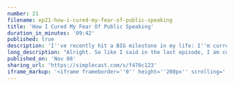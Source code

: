```yaml
---
number: 21
filename: ep21-how-i-cured-my-fear-of-public-speaking
title: 'How I Cured My Fear Of Public Speaking'
duration_in_minutes: '09:42'
published: true
description: 'I''ve recently hit a BIG milestone in my life: I''m currently not afraid to speak in front of large groups of people. It''s been a long road, but here''s how I got there.'
long_description: "Alright. So like I said in the last episode, I am cured of the fear of public speaking or so I think I'll say that I have one experience that is the last talk I gave at full psyche. You were, it wasn't the normal rinse repeat that I talked about last episode where it's like you agree to something because you're hopeful about life and you know, you sign yourself up, you sign your future self up for the pain, and then.\r\n\r\nYou fear it, hate, it gets worse, worse, worse, worse, worse. You do the thing, you're relieved and you say, I could do that. That was easy, and then you do it again. This was the first experience I had where that didn't happen, where I gave the last talk I gave, I felt fine after and I agreed to the next one and I actually felt fine the whole time until I gave the talk and I felt fine.\r\n\r\nAnd I still feel fine, and I didn't have that giant spike of like that giant mountain to climb. It was more just like a road to walk with maybe a little Hill. Um, that's it. So I feel like I have, I don't have a whole a year or two of these experiences, but I have one experience and, uh, that's after many, many, many, many, many, many of the all other type of bad experience.\r\n\r\nSo. How did I curate? Um, I'll, I'll give kind of a preview of the three things I'm going to talk about. The first thing, you know, the disclaimer, two disclaimers. One, uh, there is no, you know, quick, easy cure of course. Um. The second thing is that I think I, this may not work for everybody, like some of it's my temperament.\r\n\r\nI can't remember if I talked about this in the last episode, but I have a good stage presence by nature, like I was just kind of born with. It doesn't mean that I'm not nervous at all for these engagements. Like I think I'm just as nervous if not more nervous than other people, but for some reason when I get on stage in front of people, I like say funny things and I'm a little witty and I am, I appear to be very happy and comfortable.\r\n\r\nThat is not the case. Uh, I am not comfortable now. I think I am more, but definitely appear far more confident and comfortable than I am inside. And that's kind of a common thing, I think. I, I think for people like me, um, and that goes for social situations in general, but, okay, so here's the three things.\r\n\r\nFirst thing is, um. I need. Well, we'll cover the basics. That's the first thing. It's like, make sure you prepare the talk. Well, like that's, um, I'm not the first step to not being afraid of speaking is making sure that all the bases are covered. That I know the content well, that I know the talk well, that I've rehearsed it well.\r\n\r\nThat all of those basic things that you have to do to deliver a talk, well, forget about Fear and whatever. It's like just excellence. Like get that part down. That's, that's like the bare minimum unfortunately. Cause that's really hard work. But that's the bare minimum. I have to have that first, then I, it's funny cause I know like the, uh, two talks ago, lexicon, I, I practiced a ton.\r\n\r\nI had it all set up. I'll say last year I was. It was all set up. I practiced a ton. I rehearsed it a ton. I prepared a ton. I rehearsed it in front of a ton of people, and I thought that it was good to go, but I still couldn't shake the crippling nerves. And I think a, and the reason is I think there's a very practical, the reason is I needed my subconscious needs sample sets.\r\n\r\nMy subconscious needs a bigger sample set. My subconscious needs to know that I have enough experiences under my belt where I don't throw up on stage where I don't, uh, whatever die. You know, I have to have enough experiences where I don't choke on my words or feel sick or whatever. Under my belt and I just didn't have those.\r\n\r\nSo like no amount of anything people could tell me would get me past that. So unfortunately, this one is like, you just have to do it a lot. You have to collect experiences, and hopefully you create a nice on-ramp for yourself so that you do it at, you know, gradually introduced yourself to this, like do meetups and then small conferences and big conferences and whatever.\r\n\r\nBut, um, but yeah, you need to just do it. That's the, that's the hard one. That's, that's the, the true. But, um. Not hard, not easy answer is do it a lot. And that is a sure cure for public speaking. So that's something I've always tried to remember is like, make sure that I'm, I always have speaking engagements so that I, I don't, um, I don't know, get away from doing it long enough that I undo some of the confidence I've gained, but I think I'm passed some of that.\r\n\r\nSo that's the second thing. And then the third thing is the easy one. It's the magical. The magical spiritual confidence. A story I'm going to give you where like, you know, Mufasa came down from the clouds and told me something that just like cured me of, of the fear. And I did have a little experience like that.\r\n\r\nUm. So we can talk about that, but all right, so I talked about the first two things. I guess let's just jump into that. So last, uh, last layer con this, this year, the talk I gave, I again, like I gave a talk at, um, in eerie like a couple months before. And I felt great about it and I gave like a, I was a best man in a wedding and I, I was nervous for both of those things and I gave the talks and they went really well, so I had good data, but still for lyric on, I was freaking nervous, like, so nervous and anxious, just that really obnoxious, you know, nerves not as bad as last year, but still pretty bad.\r\n\r\nUm, and I'm standing there on stage, side stage, so off to the side, getting wired up and I kind of lean over. And I see the podium, I see everybody there. And just that there was a defined moment where it hit me like a wave and I was, and I like, I didn't hear these words, but these are the words that kind of rattled around my head was be in this moment.\r\n\r\nSo this is some bullshit, like a self-help mumbo jumbo, but for real, like that's what resonated with me in that moment was like. You don't have to press the play button on a prerecorded a demonstration. You don't have to. It's not like dance monkey dance. It's like you can own this moment, whatever that means.\r\n\r\nYou can walk out there and look at these people and take a breath and own it. You can engage with them in a real way. You can actually be there and it's really hard to explain, but it just, it shook me like all of a sudden I was not nervous at all. And, and I had like two minutes before actually walking out on stage and I just wasn't nervous and people were talking to me.\r\n\r\nBut backstage I was fine and I walked on stage and I was fine. I was not nervous and I gave the talk and I was not nervous. And then that carried through until this entire next talk and trip to Europe and everything was not nervous. Like 20% of the nerves the day that I gave the talk. So anyway, that, that's the kind of magical piece that, that maybe that translates.\r\n\r\nMaybe I can speak that in your ears and you can get some of that and maybe that'll help you. Uh, or maybe you just have to have a, your own little like Mufasa cloud's moment. Um. Hopefully you do. So anyway. Yeah. So that's, that's kinda my story, how I cured the fear of public speaking. I mean, it's pretty simple, but, uh, but yeah, I guess some reminders there, like, I wanted to bail on this year's Lira con or something.\r\n\r\nI don't know. Like I wanted to not do some talk. I forget what it was, but I wanted to not apply for it or reject the opportunity to do something. Because I was just so overcome with nerves, and I'm just, I, I'm an anxious person. No doubt. I have definitely probably GAD, general anxiety disorder.\r\n\r\nI'm sure I have that, whatever. I've just get anxious about like irrational things. Um, but, but here is my philosophy in life is if I don't do the things that I'm anxious about, they will only get bigger. So I remember having this like binary decision moments like, okay, I can not do this, but then I've just given it more power over me.\r\n\r\nThen it's only harder the next time and then what am I going to live my life in? Fear of this thing? No, no, no, no, no. I'm going to charge ahead and destroy it and make it smaller. And that is, um, I mean, it's inspirational stuff, but it's so true that, that, that, uh, goes right along with the, make the change easy, make the easy change programming philosophy of like, make the change easy.\r\n\r\nThen make the easy changes, making the change easy, make it make speaking easy, uh, by doing it a lot. Then. Then speaking's easy. Another thing that's been rattling around my head that I heard somewhere, I totally forgot where on Twitter probably. It's like, ah, easy, easy choices, hard life, hard choices, easy life.\r\n\r\nAnd the idea is like, do the, take the easy route and you're gonna have a hard life. You know, don't refuse the opera. Don't do the things that make you nervous or anxious, and you're gonna have a hard life because eventually you might have to do one of those things and it's going to be horrible, or you're going to dread doing them and whatever.\r\n\r\nMake the hard choices. Do the hard thing, and you'll have an easy life because now you're confident and you're capable and able and strong. And that is kind of my life philosophy. Make these, make the change easy, then make the easy change or hard choices, easy life. Um, so this is an example of that is just charging forward, doing the thing.\r\n\r\nYeah. So I don't know, this probably wasn't as practical as you might've hoped that you could listen to this podcast and be cured of the fear of public speaking. But hopefully I gave you a light at the end of the tunnel. If you can relate to these fears like I have, um, maybe I demonstrated to you that there actually is a way out and I've experienced it.\r\n\r\nA tangible way, and those are the three things that went into it. So hopefully that helped you and yeah. TTFN."
published_on: 'Nov 08'
sharing_url: 'https://simplecast.com/s/f476c123'
iframe_markup: '<iframe frameborder=''0'' height=''200px'' scrolling=''no'' seamless src=''https://embed.simplecast.com/f476c123?color=f5f5f5'' width=''100%''></iframe>'
---
```

